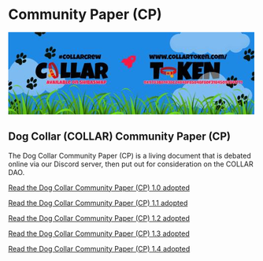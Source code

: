 # Community Paper (CP)

![](../../.gitbook/assets/1080x360.jpg)

## Dog Collar (COLLAR) Community Paper (CP)

The Dog Collar Community Paper (CP) is a living document that is debated online via our Discord server, then put out for consideration on the COLLAR DAO.

[Read the Dog Collar Community Paper (CP) 1.0 adopted](community-paper-cp-1.0/)

[Read the Dog Collar Community Paper (CP) 1.1 adopted](community-paper-cp-1.1/)

[Read the Dog Collar Community Paper (CP) 1.2 adopted](community-paper-cp-1.2/)

[Read the Dog Collar Community Paper (CP) 1.3 adopted ](community-paper-cp-1.3.md)

[Read the Dog Collar Community Paper (CP) 1.4 adopted ](community-paper-cp-1.4.md)



